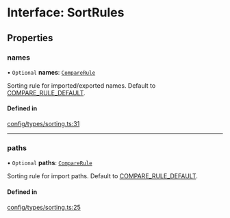 # Interface: SortRules

## Properties

### names

• `Optional` **names**: [`CompareRule`](../README.md#comparerule)

Sorting rule for imported/exported names. Default to
[COMPARE_RULE_DEFAULT](../README.md#COMPARE_RULE_DEFAULT).

#### Defined in

[config/types/sorting.ts:31](https://github.com/daidodo/format-imports/blob/2923b8c/src/lib/config/types/sorting.ts#L31)

___

### paths

• `Optional` **paths**: [`CompareRule`](../README.md#comparerule)

Sorting rule for import paths. Default to
[COMPARE_RULE_DEFAULT](../README.md#COMPARE_RULE_DEFAULT).

#### Defined in

[config/types/sorting.ts:25](https://github.com/daidodo/format-imports/blob/2923b8c/src/lib/config/types/sorting.ts#L25)
